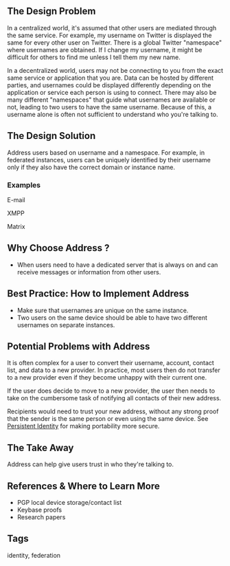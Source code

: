 ## The Design Problem

In a centralized world, it's assumed that other users are mediated through the
same service. For example, my username on Twitter is displayed the same for
every other user on Twitter. There is a global Twitter "namespace" where
usernames are obtained. If I change my username, it might be difficult for
others to find me unless I tell them my new name.

In a decentralized world, users may not be connecting to you from the exact
same service or application that you are. Data can be hosted by different
parties, and usernames could be displayed differently depending on the
application or service each person is using to connect. There may also be many
different "namespaces" that guide what usernames are available or not, leading
to two users to have the same username. Because of this, a username alone is
often not sufficient to understand who you're talking to.

## The Design Solution

Address users based on username and a namespace. For example, in federated instances, users can be uniquely identified by their username only if they also have the correct domain or instance name. 

### Examples

E-mail

XMPP

Matrix 

## Why Choose Address ?

- When users need to have a dedicated server that is always on and can receive messages or information from other users. 

## Best Practice: How to Implement Address

- Make sure that usernames are unique on the same instance.
- Two users on the same device should be able to have two different
usernames on separate instances.

## Potential Problems with Address

It is often complex for a user to convert their username, account, contact list, and data to a new provider. In practice, most users then do not transfer to a new provider even if they become unhappy with their current one. 

If the user does decide to move to a new provider, the user then needs to take
on the cumbersome task of notifying all contacts of their new address.

Recipients would need to trust your new address, without any strong proof that
the sender is the same person or even using the same device.  See [Persistent
Identity](persistent-identity.md) for making portability more 
secure. 

## The Take Away

Address can help give users trust in who they're talking to.

## References & Where to Learn More

- PGP local device storage/contact list
- Keybase proofs
- Research papers

## Tags

identity, federation
